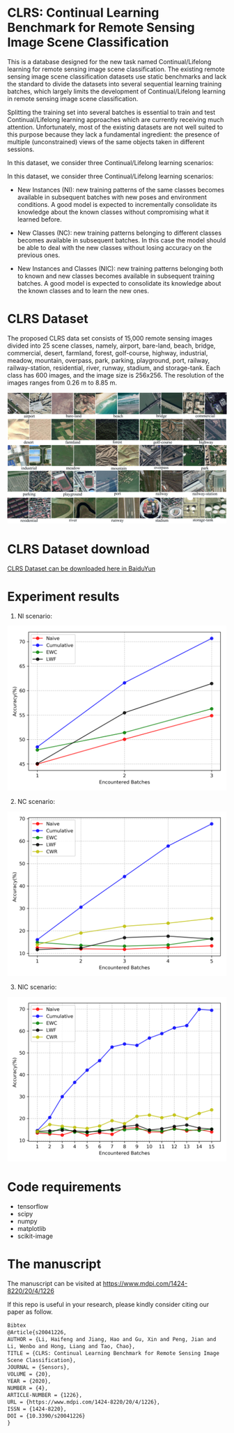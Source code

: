 # CLRS: Continual Learning Benchmark for Remote Sensing Image Scene Classification

This is a database designed for the new task named Continual/Lifelong learning for remote sensing image scene classification. The existing remote sensing image scene classification datasets use static benchmarks and lack the standard to divide the datasets into several sequential learning training batches, which largely limits the development of Continual/Lifelong learning in remote sensing image scene classification.

Splitting the training set into several batches is essential to train and test Continual/Lifelong learning approaches which are currently receiving much attention. Unfortunately, most of the existing datasets are not well suited to this purpose because they lack a fundamental ingredient: the presence of multiple (unconstrained) views of the same objects taken in different sessions. 

In this dataset, we consider three Continual/Lifelong learning scenarios:

In this dataset, we consider three Continual/Lifelong learning scenarios:

* New Instances (NI): new training patterns of the same classes becomes available in subsequent batches with new poses and environment conditions. A good model is expected to incrementally consolidate its knowledge about the known classes without compromising what it learned before.

* New Classes (NC): new training patterns belonging to different classes becomes available in subsequent batches. In this case the model should be able to deal with the new classes without losing accuracy on the previous ones.

* New Instances and Classes (NIC): new training patterns belonging both to known and new classes becomes available in subsequent training batches. A good model is expected to consolidate its knowledge about the known classes and to learn the new ones.

# CLRS Dataset
The proposed CLRS data set consists of 15,000 remote sensing images divided into 25 scene classes, namely, airport, bare-land, beach, bridge, commercial, desert, farmland, forest, golf-course, highway, industrial, meadow, mountain, overpass, park, parking, playground, port, railway, railway-station, residential, river, runway, stadium, and storage-tank. Each class has 600 images, and the image size is 256x256. The resolution of the images ranges from 0.26 m to 8.85 m. <br> 
<div align=center><img src="https://github.com/jh101024/Python/blob/master/CLRS-samples.png"/></div>

# CLRS Dataset download
[CLRS Dataset can be downloaded here in BaiduYun](https://pan.baidu.com/s/1NkkaJxPtewW5fQMk8yCAQw)

# Experiment results
1) NI scenario:<br>
<img src="pics/NI.png" width="600px" hight="400px" />

2) NC scenario:<br>
<img src="pics/NC.png" width="600px" hight="400px" />

3) NIC scenario:<br>
<img src="pics/NIC.png" width="600px" hight="400px" />

# Code requirements
* tensorflow
* scipy
* numpy
* matplotlib
* scikit-image

# The manuscript
The manuscript can be visited at https://www.mdpi.com/1424-8220/20/4/1226

If this repo is useful in your research, please kindly consider citing our paper as follow.
```
Bibtex
@Article{s20041226,
AUTHOR = {Li, Haifeng and Jiang, Hao and Gu, Xin and Peng, Jian and Li, Wenbo and Hong, Liang and Tao, Chao},
TITLE = {CLRS: Continual Learning Benchmark for Remote Sensing Image Scene Classification},
JOURNAL = {Sensors},
VOLUME = {20},
YEAR = {2020},
NUMBER = {4},
ARTICLE-NUMBER = {1226},
URL = {https://www.mdpi.com/1424-8220/20/4/1226},
ISSN = {1424-8220},
DOI = {10.3390/s20041226}
}
```
